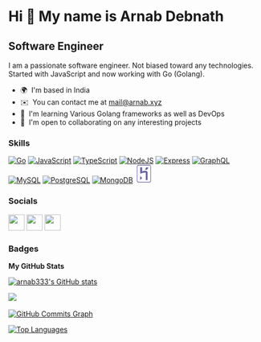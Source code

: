 # Hi 👋 My name is Arnab Debnath

## Software Engineer

I am a passionate software engineer. Not biased toward any technologies. Started with JavaScript and now working with Go (Golang).

- 🌍  I'm based in India
- ✉️  You can contact me at [mail@arnab.xyz](mailto:mail@arnab.xyz)
- 🧠  I'm learning Various Golang frameworks as well as DevOps
- 🤝  I'm open to collaborating on any interesting projects

### Skills

<p align="left">
<a href="https://go.dev/doc/" target="_blank" rel="noreferrer"><img src="https://cdn.jsdelivr.net/gh/devicons/devicon/icons/go/go-original-wordmark.svg" width="36" height="36" alt="Go" /></a>
<a href="https://developer.mozilla.org/en-US/docs/Web/JavaScript" target="_blank" rel="noreferrer"><img src="https://cdn.jsdelivr.net/gh/devicons/devicon/icons/javascript/javascript-original.svg" width="36" height="36" alt="JavaScript" /></a>
<a href="https://www.typescriptlang.org/" target="_blank" rel="noreferrer"><img src="https://cdn.jsdelivr.net/gh/devicons/devicon/icons/typescript/typescript-original.svg" width="36" height="36" alt="TypeScript" /></a>
<!-- <a href="https://reactjs.org/" target="_blank" rel="noreferrer"><img src="https://cdn.jsdelivr.net/gh/devicons/devicon/icons/react/react-original.svg" width="36" height="36" alt="React" /></a> -->
<!-- <a href="https://www.gatsbyjs.com/" target="_blank" rel="noreferrer"><img src="https://cdn.jsdelivr.net/gh/devicons/devicon/icons/gatsby/gatsby-original.svg" width="36" height="36" alt="Gatsby" /></a> -->
<!-- <a href="https://redux.js.org/" target="_blank" rel="noreferrer"><img src="https://cdn.jsdelivr.net/gh/devicons/devicon/icons/redux/redux-original.svg" width="36" height="36" alt="Redux" /></a> -->
<a href="https://nodejs.org/en/" target="_blank" rel="noreferrer"><img src="https://cdn.jsdelivr.net/gh/devicons/devicon/icons/nodejs/nodejs-original-wordmark.svg" width="36" height="36" alt="NodeJS" /></a>
<a href="https://expressjs.com/" target="_blank" rel="noreferrer"><img src="https://cdn.jsdelivr.net/gh/devicons/devicon/icons/express/express-original.svg" width="36" height="36" alt="Express" /></a>
<a href="https://graphql.org/" target="_blank" rel="noreferrer"><img src="https://cdn.jsdelivr.net/gh/devicons/devicon/icons/graphql/graphql-plain.svg" width="36" height="36" alt="GraphQL" /></a>
<a href="https://www.mysql.com/" target="_blank" rel="noreferrer"><img src="https://cdn.jsdelivr.net/gh/devicons/devicon/icons/mysql/mysql-original-wordmark.svg" width="36" height="36" alt="MySQL" /></a>
<a href="https://www.postgresql.org/" target="_blank" rel="noreferrer"><img src="https://cdn.jsdelivr.net/gh/devicons/devicon/icons/postgresql/postgresql-original.svg" width="36" height="36" alt="PostgreSQL" /></a>
<a href="https://www.mongodb.com/" target="_blank" rel="noreferrer"><img src="https://cdn.jsdelivr.net/gh/devicons/devicon/icons/mongodb/mongodb-original.svg" width="36" height="36" alt="MongoDB" /></a>
<a href="https://www.heroku.com/" target="_blank" rel="noreferrer"><img src="https://raw.githubusercontent.com/devicons/devicon/master/icons/heroku/heroku-original.svg" width="36" height="36" alt="Heroku" /></a>
</p>

### Socials

<p align="left">
  <a href="https://www.github.com/arnab333" target="_blank" rel="noreferrer"><img src="https://raw.githubusercontent.com/danielcranney/readme-generator/main/public/icons/socials/github.svg" width="32" height="32" /></a>
  <a href="https://www.linkedin.com/in/arnab12/" target="_blank" rel="noreferrer"><img src="https://raw.githubusercontent.com/danielcranney/readme-generator/main/public/icons/socials/linkedin.svg" width="32" height="32" /></a>
  <a href="https://www.twitter.com/arnab_1208" target="_blank" rel="noreferrer"><img src="https://raw.githubusercontent.com/danielcranney/readme-generator/main/public/icons/socials/twitter.svg" width="32" height="32" /></a>
</p>

### Badges

<b>My GitHub Stats</b>

<a href="http://www.github.com/arnab333"><img src="https://github-readme-stats.vercel.app/api?username=arnab333&show_icons=true&hide=&count_private=true&title_color=0891b2&text_color=ffffff&icon_color=0891b2&bg_color=1c1917&hide_border=true&show_icons=true" alt="arnab333's GitHub stats" /></a>

<a href="http://www.github.com/arnab333"><img src="https://github-readme-streak-stats.herokuapp.com/?user=arnab333&stroke=ffffff&background=1c1917&ring=0891b2&fire=0891b2&currStreakNum=ffffff&currStreakLabel=0891b2&sideNums=ffffff&sideLabels=ffffff&dates=ffffff&hide_border=true" /></a>

<a href="http://www.github.com/arnab333"><img src="https://activity-graph.herokuapp.com/graph?username=arnab333&bg_color=1c1917&color=ffffff&line=0891b2&point=ffffff&area_color=1c1917&area=true&hide_border=true&custom_title=GitHub%20Commits%20Graph" alt="GitHub Commits Graph" /></a>

<a href="https://github.com/arnab333" align="left"><img src="https://github-readme-stats.vercel.app/api/top-langs/?username=arnab333&langs_count=10&title_color=0891b2&text_color=ffffff&icon_color=0891b2&bg_color=1c1917&hide_border=true&locale=en&custom_title=Top%20%Languages" alt="Top Languages" /></a>
